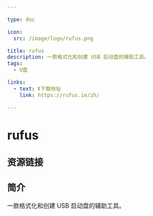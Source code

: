 ```yaml
---

type: doc

icon:
  src: /image/logo/rufus.png

title: rufus
description: 一款格式化和创建 USB 启动盘的辅助工具。
tags:
  - U盘

links:
  - text: ⏬下载地址
    link: https://rufus.ie/zh/

---
```


<ShowLogo />

# rufus

<ShowTags />

<ShowBreadcrumb />

## 资源链接

<ShowLinks />

## 简介

一款格式化和创建 USB 启动盘的辅助工具。
